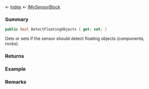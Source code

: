 ← [Index](Api-Index) ← [IMySensorBlock](Sandbox.ModAPI.Ingame.IMySensorBlock)

### Summary

```csharp
public bool DetectFloatingObjects { get; set; }
```

Gets or sets if the sensor should detect floating objects (components, rocks).

### Returns

### Example

### Remarks

